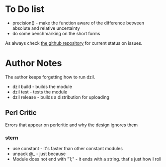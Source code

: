 # To Do list

* precision() - make the function aware of the difference between 
absolute and relative uncertainty
* do some benchmarking on the short forms

As always check 
[the github repository](https://github.com/duffee/Astro-Constants/issues "Astro::Constants issues")
for current status on issues.

# Author Notes

The author keeps forgetting how to run dzil.

* dzil build	- builds the module
* dzil test		- tests the module
* dzil release	- builds a distribution for uploading

## Perl Critic

Errors that appear on perlcritic and why the design ignores them

### stern
* use constant	- it's faster than other constant modules
* unpack @_		- just because
* Module does not end with "1;"	- it ends with a string.  that's just how I roll

